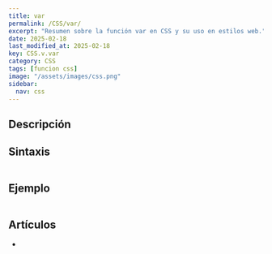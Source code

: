 ```yaml
---
title: var
permalink: /CSS/var/
excerpt: "Resumen sobre la función var en CSS y su uso en estilos web."
date: 2025-02-18
last_modified_at: 2025-02-18
key: CSS.v.var
category: CSS
tags: [funcion css]
image: "/assets/images/css.png"
sidebar:
  nav: css
---
```


## Descripción


## Sintaxis


```css

```


## Ejemplo


```css

```


## Artículos

- 
